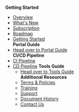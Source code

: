 **Getting Started**
  - [Overview](ship-hats-overview)
  - [What's New](whats-new)
  - [Subscription](subscription)
  - [Roadmap](roadmap)
  - [Getting Started](getting-started)  
**Portal Guide**
  - [Head over to Portal Guide](https://docs.developer.tech.gov.sg/docs/ship-hats-portal-guide/#/ship-hats-portal-overview)  
**CI/CD Pipeline**
- [CI Pipeline](ci-pipeline)  
- [CD Pipeline](cd-pipeline) 
**Tools Guide**
  - [Head over to Tools Guide](https://docs.developer.tech.gov.sg/docs/ship-hats-tools-guide/#/tools-overview)    
**Additional Resources**
  - [Terms & Policies](terms-and-policies)
  - [Training](training)
  - [Support](support)
  - [Document History](document-history)
  - [Contact Us](contact-us)